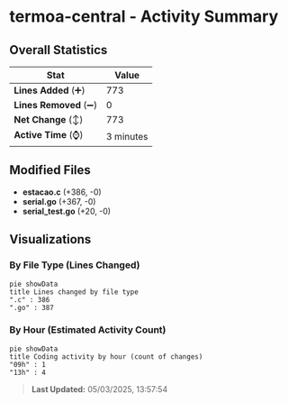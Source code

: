 # termoa-central - Activity Summary 

## Overall Statistics

| Stat                   | Value                                                             |
| ---------------------- | ----------------------------------------------------------------- |
| **Lines Added** (➕)   | 773                                          |
| **Lines Removed** (➖) | 0                                        |
| **Net Change** (↕)    | 773                |
| **Active Time** (⌚)   | 3 minutes |


## Modified Files
- **estacao.c** (+386, -0)
- **serial.go** (+367, -0)
- **serial_test.go** (+20, -0)

## Visualizations

### By File Type (Lines Changed)

```mermaid
pie showData
title Lines changed by file type
".c" : 386
".go" : 387
```

### By Hour (Estimated Activity Count)

```mermaid
pie showData
title Coding activity by hour (count of changes)
"09h" : 1
"13h" : 4
```


> **Last Updated:** 05/03/2025, 13:57:54